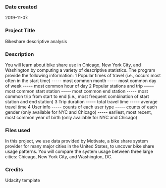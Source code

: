### Date created
2019-11-07.

### Project Title
Bikeshare descriptive analysis

### Description
You will learn about bike share use in Chicago, New York City, and Washington by computing a variety of descriptive statistics. The program provide the following information:
1 Popular times of travel (i.e., occurs most often in the start time)
----- most common month
----- most common day of week
----- most common hour of day
2 Popular stations and trip
----- most common start station
----- most common end station
----- most common trip from start to end (i.e., most frequent combination of start station and end station)
3 Trip duration
----- total travel time
----- average travel time
4 User info
----- counts of each user type
----- counts of each gender (only available for NYC and Chicago)
----- earliest, most recent, most common year of birth (only available for NYC and Chicago)

### Files used
In this project, we use data provided by Motivate, a bike share system provider for many major cities in the United States, to uncover bike share usage patterns. You will compare the system usage between three large cities: Chicago, New York City, and Washington, DC.

### Credits
Udacity template
